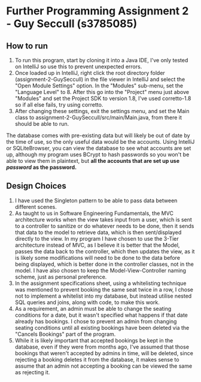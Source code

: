 # Further Programming Assignment 2 - Guy Seccull (s3785085)

## How to run
1. To run this program, start by cloning it into a Java IDE, I've only tested on IntelliJ so use this to prevent 
   unexpected errors.
2. Once loaded up in IntelliJ, right click the root directory folder (assignment-2-GuySeccull) in the file viewer in 
   IntelliJ and select the "Open Module Settings" option. In the "Modules" sub-menu, set the "Language Level" to 8. 
   After this go into the "Project" menu just above "Modules" and set the Project SDK to version 1.8, I've used 
   corretto-1.8 so if all else fails, try using corretto.
4. After changing these settings, exit the settings menu, and set the Main class to 
   assignment-2-GuySeccull/src/main/Main.java, from there it should be able to run. 

The database comes with pre-existing data but will likely be out of date by the time of use, so the only useful data would be the accounts. 
Using IntelliJ or SQLiteBrowser, you can view the database to see what accounts are set up, although my program uses
BCrypt to hash passwords so you won't be able to view them in plaintext, but <b>all the accounts that are set up
use <i>password</i> as the password.</b>

## Design Choices
1. I have used the Singleton pattern to be able to pass data between different scenes.
2. As taught to us in Software Engineering Fundamentals, the MVC architecture works when the view takes input from a 
   user, which is sent to a controller to sanitize or do whatever needs to be done, then it sends that data to the 
   model to retrieve data, which is then sent/displayed directly to the view. In my program I have chosen to use the 
   3-Tier architecture instead of MVC, as I believe it is better that the Model, passes the data back to the controller,
   which then updates the view, as it is likely some modifications will need to be done to the data before being 
   displayed, which is better done in the controller classes, not in the model. I have also chosen to keep the 
   Model-View-Controller naming scheme, just as personal preference.
3. In the assignment specifications sheet, using a whitelisting technique was mentioned to prevent booking the same seat
   twice in a row, I chose not to implement a whitelist into my database, but instead utilise nested SQL queries and 
   joins, along with code, to make this work.
4. As a requirement, an admin must be able to change the seating conditions for a date, but it wasn't specified what 
   happens if that date already has bookings. I chose to prevent an admin from changing seating conditions until all 
   existing bookings have been deleted via the "Cancels Bookings" part of the program.
5. While it is likely important that accepted bookings be kept in the database, even if they were from months ago, I've
   assumed that those bookings that weren't accepted by admins in time, will be deleted, since rejecting a booking 
   deletes it from the database, it makes sense to assume that an admin not accepting a booking can be viewed the same 
   as rejecting it.
   
